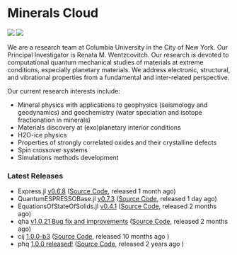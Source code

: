 # Minerals Cloud



[![](https://img.shields.io/twitter/follow/MineralsCloud?style=social)](https://twitter.com/MineralsCloud)
[![](https://img.shields.io/badge/Contact_Us-green.svg)](mailto:mineralscloud@protonmail.com)

We are a research team at Columbia University in the City of New York.
Our Principal Investigator is Renata M. Wentzcovitch.
Our research is devoted to computational quantum mechanical studies of materials at extreme conditions, especially planetary materials. We address electronic, structural, and vibrational properties from a fundamental and inter-related perspective.

Our current research interests include:
- Mineral physics with applications to geophysics (seismology and geodynamics) and geochemistry (water speciation and isotope fractionation in minerals)
- Materials discovery at (exo)planetary interior conditions
- H2O-ice physics
- Properties of strongly correlated oxides and their crystalline defects
- Spin crossover systems
- Simulations methods development

### Latest Releases
- Express.jl [v0.6.8](https://github.com/MineralsCloud/Express.jl/releases/tag/v0.6.8) ([Source Code](https://github.com/MineralsCloud/Express.jl), released 1 month ago)
- QuantumESPRESSOBase.jl [v0.7.3](https://github.com/MineralsCloud/QuantumESPRESSOBase.jl/releases/tag/v0.7.3) ([Source Code](https://github.com/MineralsCloud/QuantumESPRESSOBase.jl), released 1 day ago)
- EquationsOfStateOfSolids.jl [v0.4.1](https://github.com/MineralsCloud/EquationsOfStateOfSolids.jl/releases/tag/v0.4.1) ([Source Code](https://github.com/MineralsCloud/EquationsOfStateOfSolids.jl), released 2 months ago)
- qha [v1.0.21 Bug fix and improvements](https://github.com/MineralsCloud/qha/releases/tag/v1.0.21) ([Source Code](https://github.com/MineralsCloud/qha), released 2 months ago)
- cij [1.0.0-b3](https://github.com/MineralsCloud/cij/releases/tag/1.0.0-b3) ([Source Code](https://github.com/MineralsCloud/cij), released 10 months ago )
- phq [1.0.0 released!](https://github.com/MineralsCloud/phq/releases/tag/1.0.0) ([Source Code](https://github.com/MineralsCloud/phq), released 2 years ago )
